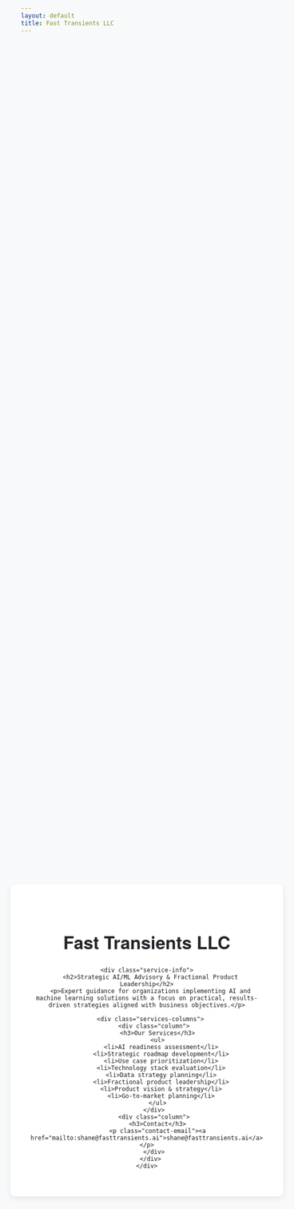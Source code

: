 ```yaml
---
layout: default
title: Fast Transients LLC
---
```


<div class="contact-container">
  <div class="content">
    <h1>Fast Transients LLC</h1>
    
    <div class="service-info">
      <h2>Strategic AI/ML Advisory & Fractional Product Leadership</h2>
      <p>Expert guidance for organizations implementing AI and machine learning solutions with a focus on practical, results-driven strategies aligned with business objectives.</p>
      
      <div class="services-columns">
        <div class="column">
          <h3>Our Services</h3>
          <ul>
            <li>AI readiness assessment</li>
            <li>Strategic roadmap development</li>
            <li>Use case prioritization</li>
            <li>Technology stack evaluation</li>
            <li>Data strategy planning</li>
            <li>Fractional product leadership</li>
            <li>Product vision & strategy</li>
            <li>Go-to-market planning</li>
          </ul>
        </div>
        <div class="column">
          <h3>Contact</h3>
          <p class="contact-email"><a href="mailto:shane@fasttransients.ai">shane@fasttransients.ai</a></p>
        </div>
      </div>
    </div>
  </div>
</div>

<style>
  body, html {
    height: 100%;
    margin: 0;
    font-family: 'Helvetica Neue', Arial, sans-serif;
    background-color: #f8f9fa;
  }
  
  .contact-container {
    display: flex;
    justify-content: center;
    align-items: center;
    height: 100vh;
    text-align: center;
  }
  
  .content {
    max-width: 800px;
    padding: 2.5rem;
    background-color: white;
    border-radius: 8px;
    box-shadow: 0 4px 12px rgba(0,0,0,0.08);
  }
  
  h1 {
    color: #212529;
    margin-bottom: 1.5rem;
    font-size: 2.2rem;
    font-weight: 600;
  }
  
  h2 {
    color: #343a40;
    font-size: 1.6rem;
    margin-bottom: 1rem;
    font-weight: 500;
  }
  
  h3 {
    color: #495057;
    font-size: 1.2rem;
    margin-bottom: 0.75rem;
    font-weight: 500;
  }
  
  .service-info {
    text-align: left;
    margin: 1rem 0;
  }
  
  .services-columns {
    display: flex;
    justify-content: space-between;
    margin-top: 1.5rem;
  }
  
  .column {
    flex: 1;
    padding: 0 1rem;
  }
  
  ul {
    text-align: left;
    color: #495057;
    padding-left: 1.2rem;
    margin-bottom: 1.5rem;
  }
  
  li {
    margin-bottom: 0.5rem;
    line-height: 1.4;
  }
  
  p {
    color: #495057;
    font-size: 1rem;
    line-height: 1.6;
  }
  
  .contact-email {
    font-size: 1.1rem;
    margin-top: 0.5rem;
  }
  
  a {
    color: #0d6efd;
    text-decoration: none;
  }
  
  a:hover {
    text-decoration: underline;
  }
  
  @media (max-width: 768px) {
    .services-columns {
      flex-direction: column;
    }
    
    .column {
      padding: 0;
      margin-bottom: 1.5rem;
    }
  }
</style>
